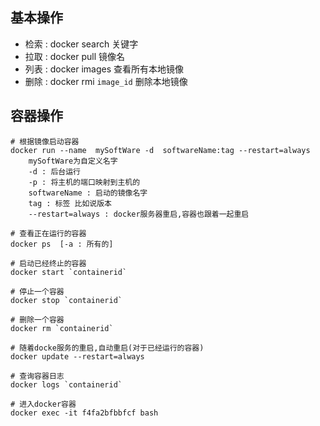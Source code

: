 ## 基本操作

- 检索 : docker  search 		关键字
- 拉取 : docker  pull                  镜像名
- 列表 : docker  images            查看所有本地镜像
- 删除 : docker  rmi  `image_id`  删除本地镜像



## 容器操作

```shell
# 根据镜像启动容器
docker run --name  mySoftWare -d  softwareName:tag --restart=always
    mySoftWare为自定义名字
	-d : 后台运行
	-p : 将主机的端口映射到主机的
    softwareName : 启动的镜像名字
    tag : 标签 比如说版本
    --restart=always : docker服务器重启,容器也跟着一起重启
```



```shell
# 查看正在运行的容器
docker ps  [-a : 所有的]
```



```shell
# 启动已经终止的容器
docker start `containerid`
```



```shell
# 停止一个容器
docker stop `containerid`
```



```shell
# 删除一个容器
docker rm `containerid`
```



```shell
# 随着docke服务的重启,自动重启(对于已经运行的容器)
docker update --restart=always 
```



```shell
# 查询容器日志
docker logs `containerid`
```



```shell
# 进入docker容器
docker exec -it f4fa2bfbbfcf bash
```

